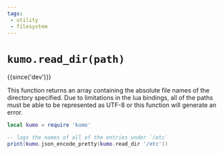 ```yaml
---
tags:
 - utility
 - filesystem
---
```


# `kumo.read_dir(path)`

{{since('dev')}}

This function returns an array containing the absolute file names of the
directory specified.  Due to limitations in the lua bindings, all of the paths
must be able to be represented as UTF-8 or this function will generate an
error.

```lua
local kumo = require 'kumo'

-- logs the names of all of the entries under `/etc`
print(kumo.json_encode_pretty(kumo.read_dir '/etc'))
```

